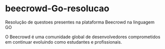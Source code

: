 # beecrowd-Go-resolucao

Resolução de questoes presentes na plataforma Beecrowd na linguagem GO

O Beecrowd é  uma comunidade global de desenvolvedores comprometidos em continuar evoluindo como estudantes e profissionais.
